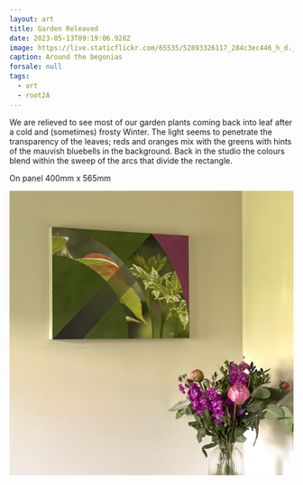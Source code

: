 ```yaml
---
layout: art
title: Garden Releaved
date: 2023-05-13T09:19:06.928Z
image: https://live.staticflickr.com/65535/52893326117_284c3ec446_h_d.jpg
caption: Around the begonias
forsale: null
tags:
  - art
  - root2A
---
```

We are relieved to see most of our garden plants coming back into leaf after a cold and (sometimes) frosty Winter. The light seems to penetrate the transparency of the leaves; reds and oranges mix with the greens with hints of the mauvish bluebells in the background. Back in the studio the colours blend within the sweep of the arcs that divide the rectangle.

On panel 400mm x 565mm

![Releaved](/uploads/img_2574.jpeg "Releaved")